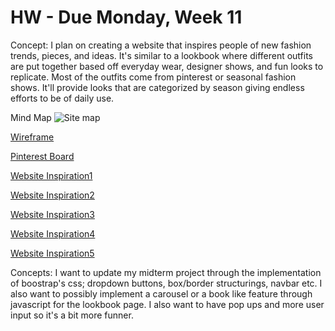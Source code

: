 # HW - Due Monday, Week 11

Concept: I plan on creating a website that inspires people of new fashion trends, pieces, and ideas. It's similar to a lookbook where different outfits are put together based off everyday wear, designer shows, and fun looks to replicate. Most of the outfits come from pinterest or seasonal fashion shows. It'll provide looks that are categorized by season giving endless efforts to be of daily use. 

Mind Map 
![Site map](MindMapSite.png)

[Wireframe](https://www.figma.com/embed?embed_host=share&url=https%3A%2F%2Fwww.figma.com%2Ffile%2FVQfCfbSkj5cdvEnG56vJ5k%2FMidterm-Website%3Ftype%3Ddesign%26node-id%3D1669%253A162202%26mode%3Ddesign%26t%3DrTbG1maRLHZtgaef-1)


[Pinterest Board](https://www.pinterest.com/ayyaaxx/webfashionvisionboard/)

[Website Inspiration1](https://thommorison.com/)

[Website Inspiration2](https://www.incu.com/)

[Website Inspiration3](https://www.us.rains.com/)

[Website Inspiration4](https://www.loewe.com/usa/en/stories-collection/ss24-women-runway.html)

[Website Inspiration5](https://www.vogue.fr/fashion/galerie/fashion-trends-fall-winter-2022-2023)

Concepts: I want to update my midterm project through the implementation of boostrap's css; dropdown buttons, box/border structurings, navbar etc. I also want to possibly implement a carousel or a book like feature through javascript for the lookbook page. I also want to have pop ups and more user input so it's a bit more funner. 

